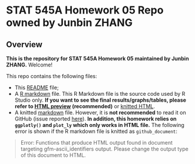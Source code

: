 # STAT 545A Homework 05 Repo owned by Junbin ZHANG

## Overview

**This is the repository for STAT 545A Homework 05 maintained by Junbin ZHANG.** Welcome!

This repo contains the following files:
- This [README](README.md) file; 
- A [R markdown](hw05.rmd) file. This R Markdown file is the source code used by R Studio only. **If you want to see the final results/graphs/tables, please refer to [HTML preview](https://rawcdn.githack.com/STAT545-UBC-students/hw05-zjbthomas/master/hw05.html) (recommended)** or [knitted HTML](hw05.html).
- A knitted [markdown](hw05.md) file. However, it is **not recommended** to read it on GitHub (issue reported [here](https://github.com/STAT545-UBC/Discussion-Internal/issues/30)). **In addition, this homework relies on `ggplotly()` and `plot_ly` which only works in HTML file.** The following error is shown if the R markdown file is knitted as `github_document`:

> Error: Functions that produce HTML output found in document targeting gfm-ascii_identifiers output.
Please change the output type of this document to HTML.


